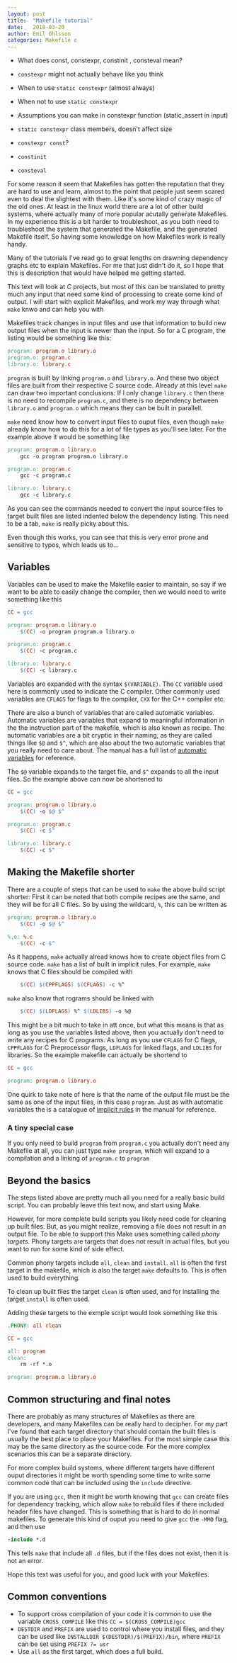 ```yaml
---
layout: post
title:  "Makefile tutorial"
date:   2018-03-20
author: Emil Ohlsson
categories: Makefile c
---
```


* What does const, constexpr, constinit , consteval mean?
* `constexpr` might not actually behave like you think
* When to use `static constexpr` (almost always)
* When not to use `static constexpr`
* Assumptions you can make in constexpr function (static_assert in input)

* `static constexpr` class members, doesn't affect size
* `constexpr const`?
* `constinit`
* `consteval`


For some reason it seem that Makefiles has gotten the reputation that they are
hard to use and learn, almost to the point that people just seem scared even to
deal the slightest with them. Like it's some kind of crazy magic of the old
ones. At least in the linux world there are a lot of other build systems, where
actually many of more popular acutally generate Makefiles. In my experience this
is a bit harder to troubleshoot, as you both need to troubleshoot the system
that generated the Makefile, and the generated Makefile itself. So having some
knowledge on how Makefiles work is really handy.

Many of the tutorials I've read go to great lengths on drawning dependency
graphs etc to explain Makefiles. For me that just didn't do it, so I hope that
this is description that would have helped me getting started.

This text will look at _C_ projects, but most of this can be translated to
pretty much any input that need some kind of processing to create some kind of
output. I will start with explicit Makefiles, and work my way through what
`make` knwo and can help you with

Makefiles track changes in input files and use that information to build new
output files when the input is newer than the input. So for a C program, the
listing would be something like this:
```makefile
program: program.o library.o
program.o: program.c
library.o: library.c
```

`program` is built by linking `program.o` and `library.o`. And these two object
files are built from their respective C source code. Already at this level
`make` can draw two important conclusions: If I only change `library.c` then
there is no need to recompile `program.c`, and there is no dependency between
`library.o` and `program.o` which means they can be built in parallell.

`make` need know how to convert input files to ouput files, even though `make`
already know how to do this for a lot of file types as you'll see later. For the
example above it would be something like
```makefile
program: program.o library.o
	gcc -o program program.o library.o

program.o: program.c
	gcc -c program.c

library.o: library.c
	gcc -c library.c
```

As you can see the commands needed to convert the input source files to target
built files are listed indented below the dependency listing. This need to be a
tab, `make` is really picky about this.

Even though this works, you can see that this is very error prone and sensitive
to typos, which leads us to...

## Variables
Variables can be used to make the Makefile easier to maintain, so say if we want
to be able to easily change the compiler, then we would need to write something
like this
```makefile
CC = gcc

program: program.o library.o
	$(CC) -o program program.o library.o

program.o: program.c
	$(CC) -c program.c

library.o: library.c
	$(CC) -c library.c
```

Variables are expanded with the syntax `$(VARIABLE)`. The `CC` variable used
here is commonly used to indicate the C compiler. Other commonly used variables
are `CFLAGS` for flags to the compiler, `CXX` for the C++ compiler etc.

There are also a bunch of variables that are called automatic variables.
Automatic variables are variables that expand to meaningful information in the
the instruction part of the makefile, which is also known as recipe. The
automatic variables are a bit cryptic in their naming, as they are called things
like `$@` and `$^`, which are also about the two automatic variables that you
really need to care about. The manual has a full list of [automatic variables]
for reference.

The `$@` variable expands to the target file, and `$^` expands to all the input
files. So the example above can now be shortened to
```makefile
CC = gcc

program: program.o library.o
	$(CC) -o $@ $^

program.o: program.c
	$(CC) -c $^

library.o: library.c
	$(CC) -c $^
```

## Making the Makefile shorter
There are a couple of steps that can be used to `make` the above build script
shorter: First it can be noted that both compile recipes are the same, and they
will be for all C files. So by using the wildcard, `%`, this can be written as
```makefile
program: program.o library.o
	$(CC) -o $@ $^

%.o: %.c
	$(CC) -c $^
```

As it happens, `make` actually alread knows how to create object files from C
source code.  `make` has a list of built in implicit rules. For example, `make`
knows that C files should be compiled with
```makefile
	$(CC) $(CPPFLAGS) $(CFLAGS) -c %^
```
 `make` also know that rograms should be linked with
```makefile
	$(CC) $(LDFLAGS) %^ $(LDLIBS) -o %@
```
This might be a bit much to take in att once, but what this means is that as
long as you use the variables listed above, then you actually don't need to
write any recipes for C programs. As long as you use `CFLAGS` for C flags,
`CPPFLAGS` for C Preprocessor flags, `LDFLAGS` for linked flags, and `LDLIBS`
for libraries. So the example makefile can actually be shortend to
```makefile
CC = gcc

program: program.o library.o
```

One quirk to take note of here is that the name of the output file must be the
same as one of the input files, in this case `program`. Just as with automatic
variables the is a catalogue of [implicit rules] in the manual for reference.

### A tiny special case
If you only need to build `program` from `program.c` you actually don't need any
Makefile at all, you can just type `make program`, which will expand to a
compilation and a linking of `program.c` to `program`

## Beyond the basics
The steps listed above are pretty much all you need for a really basic build
script. You can probably leave this text now, and start using Make.

However, for more complete build scripts you likely need code for cleaning up
built files. But, as you might realize, removing a file does not result in an
output file. To be able to support this Make uses something called _phony
targets_. Phony targets are targets that does not result in actual files, but
you want to run for some kind of side effect.

Common phony targets include `all`, `clean` and `install`. `all` is
often the first target in the makefile, which is also the target `make` defaults
to. This is often used to build everything.

To clean up built files the target `clean` is often used, and for installing the
target `install` is often used.

Adding these targets to the exmple script would look something like this
```makefile
.PHONY: all clean

CC = gcc

all: program
clean:
	rm -rf *.o

program: program.o library.o
```

## Common structuring and final notes
There are probably as many structures of Makefiles as there are developers, and
many Makefiles can be really hard to decipher. For my part I've found that each
target directory that should contain the built files is usually the best place
to place your Makefiles. For the most simple case this may be the same directory
as the source code. For the more complex scenarios this can be a separate
directory.

For more complex build systems, where different targets have different ouput
directories it might be worth spending some time to write some common code that
can be included using the `include` directive.

If you are using `gcc`, then it might be worth knowing that `gcc` can create
files for dependency tracking, which allow `make` to rebuild files if there
included header files have changed. This is something that is hard to do in
normal makefiles. To generate this kind of ouput you need to give `gcc` the
`-MMD` flag, and then use
```makefile
-include *.d
```

This tells `make` that include all `.d` files, but if the files does not exist,
then it is not an error.

Hope this text was useful for you, and good luck with your Makefiles.

## Common conventions
 * To support cross compilation of your code it is common to use the variable
   `CROSS_COMPILE` like this `CC = $(CROSS_COMPILE)gcc`
 * `DESTDIR` and `PREFIX` are used to control where you install files, and they
   can be used like `INSTALLDIR $(DESTDIR)/$(PREFIX)/bin`, where `PREFIX` can be
   set using `PREFIX ?= usr`
 * Use `all` as the first target, which does a full build.

[automatic variables]: https://www.gnu.org/software/make/manual/html_node/Automatic-Variables.html
[implicit rules]: https://www.gnu.org/software/make/manual/html_node/Catalogue-of-Rules.html
